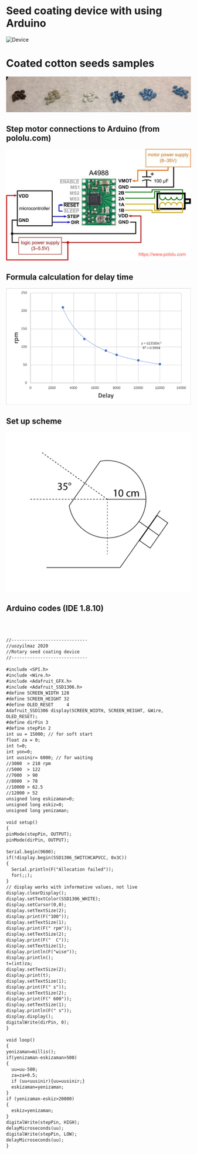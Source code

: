 # Seed coating device with using Arduino
![Device](/device.png)
# Coated cotton seeds samples
![Device](/seeds.JPG)
## Step motor connections to Arduino (from pololu.com)
![Connections](/connection.jpg)
## Formula calculation for delay time
![Calc](/rpm_calc.png)
## Set up scheme
![Diag](/sc.png)
## Arduino codes (IDE 1.8.10)
```



//-----------------------------
//uozyilmaz 2020
//Rotary seed coating device
//-----------------------------

#include <SPI.h>
#include <Wire.h>
#include <Adafruit_GFX.h>
#include <Adafruit_SSD1306.h>
#define SCREEN_WIDTH 128
#define SCREEN_HEIGHT 32
#define OLED_RESET     4
Adafruit_SSD1306 display(SCREEN_WIDTH, SCREEN_HEIGHT, &Wire, OLED_RESET);
#define dirPin 3
#define stepPin 2
int uu = 15000; // for soft start
float za = 0;
int t=0;
int yon=0;
int uusinir= 6000; // for waiting
//3000  > 210 rpm 
//5000  > 122
//7000  > 90
//8000  > 78 
//10000 > 62.5
//12000 > 52 
unsigned long eskizaman=0;
unsigned long eskiz=0;
unsigned long yenizaman;

void setup() 
{
pinMode(stepPin, OUTPUT);
pinMode(dirPin, OUTPUT);

Serial.begin(9600);
if(!display.begin(SSD1306_SWITCHCAPVCC, 0x3C)) 
{
  Serial.println(F("Allocation failed"));
  for(;;);
}
// display works with informative values, not live 
display.clearDisplay();
display.setTextColor(SSD1306_WHITE);
display.setCursor(0,0);
display.setTextSize(2);
display.print(F("100"));
display.setTextSize(1);
display.print(F(" rpm"));
display.setTextSize(2);
display.print(F("  C"));
display.setTextSize(1);
display.println(F("wise"));
display.println();
t=(int)za; 
display.setTextSize(2);
display.print(t);
display.setTextSize(1);
display.print(F(" s"));
display.setTextSize(2);
display.print(F(" 600"));
display.setTextSize(1);
display.println(F(" s"));
display.display();
digitalWrite(dirPin, 0);
}

void loop() 
{
yenizaman=millis();
if(yenizaman-eskizaman>500)
{
  uu=uu-500;
  za=za+0.5;
  if (uu<uusinir){uu=uusinir;}
  eskizaman=yenizaman;
}
if (yenizaman-eskiz>20000)
{    
  eskiz=yenizaman;
}
digitalWrite(stepPin, HIGH);
delayMicroseconds(uu);
digitalWrite(stepPin, LOW);
delayMicroseconds(uu);
}


```
